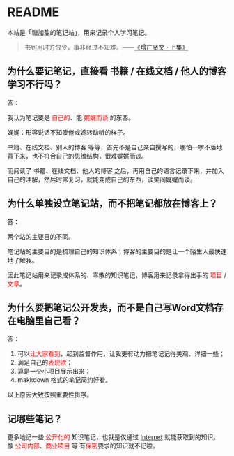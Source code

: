 # README

本站是「糖加盐的笔记站」，用来记录个人学习笔记。

>书到用时方恨少，事非经过不知难。——[《增广贤文 · 上集》](https://so.gushiwen.cn/guwen/bookv_46653FD803893E4F35AFA373664DFAE0.aspx)

## 为什么要记笔记，直接看 书籍 / 在线文档 / 他人的博客 学习不行吗？

答：

我认为笔记要是 <span style="color:red;">自己的</span>、能 <span style="color:red;">娓娓而谈</span> 的东西。

娓娓：形容说话不知疲倦或婉转动听的样子。

书籍、在线文档、别人的博客 等等，首先不是自己亲自撰写的，哪怕一字不落地背下来，也不符合自己的思维结构，很难娓娓而谈。

而阅读了 书籍、在线文档、他人的博客 之后，再用自己的语言记录下来，并加入自己的注解，然后时常复习，就能变成自己的东西，谈笑间娓娓而谈。

## 为什么单独设立笔记站，而不把笔记都放在博客上？

答：

两个站的主要目的不同。

笔记站的主要目的是梳理自己的知识体系；博客的主要目的是让一个陌生人最快速地了解我。

因此笔记站用来记录成体系的、零散的知识笔记，博客用来记录拿得出手的 <span style="color:red;">项目</span> / <span style="color:red;">文章</span>。

## 为什么要把笔记公开发表，而不是自己写Word文档存在电脑里自己看？

答：

1. 可以<font color="red">让大家看到</font>，起到监督作用，让我更有动力把笔记记得美观、详细一些；
2. 满足自己的<span style="color:red;">表现欲</span>；
3. 算是一个小项目展示出来；
4. makkdown 格式的笔记简约好看。

以上原因大致按照重要性排序。

## 记哪些笔记？

更多地记一些 <span style="color:red;">公开化的</span> 知识笔记，也就是仅通过 [Internet](https://en.wikipedia.org/wiki/Internet) 就能获取到的知识。
像 <span style="color:red;">公司内部</span>、<span style="color:red;">商业项目</span> 等 有<span style="color:red;">保密</span>要求的知识就不记啦。
